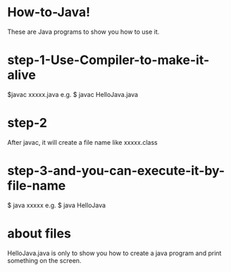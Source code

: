 # How-to-Java!

These are Java programs to show you how to use it.

# step-1-Use-Compiler-to-make-it-alive
$javac xxxxx.java
e.g. $ javac HelloJava.java



# step-2
After javac, it will create a file name like xxxxx.class


# step-3-and-you-can-execute-it-by-file-name 
$ java xxxxx
e.g. $ java HelloJava


# about files

HelloJava.java is only to show you how to create a java program and print something on the screen.
